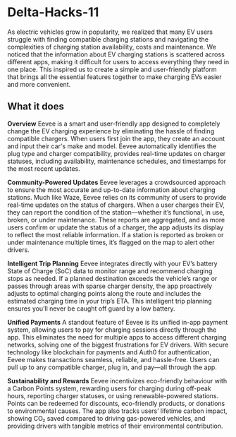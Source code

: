 # Delta-Hacks-11

As electric vehicles grow in popularity, we realized that many EV users struggle with finding compatible charging stations and navigating the complexities of charging station availability, costs and maintenance. We noticed that the information about EV charging stations is scattered across different apps, making it difficult for users to access everything they need in one place. This inspired us to create a simple and user-friendly platform that brings all the essential features together to make charging EVs easier and more convenient. 

## What it does

**Overview**
Eevee is a smart and user-friendly app designed to completely change the EV charging experience by eliminating the hassle of finding compatible chargers. When users first join the app, they create an account and input their car's make and model. Eevee automatically identifies the plug type and charger compatibility, provides real-time updates on charger statuses, including availability, maintenance schedules, and timestamps for the most recent updates.

**Community-Powered Updates**
Eevee leverages a crowdsourced approach to ensure the most accurate and up-to-date information about charging stations. Much like Waze, Eevee relies on its community of users to provide real-time updates on the status of chargers. When a user charges their EV, they can report the condition of the station—whether it’s functional, in use, broken, or under maintenance. These reports are aggregated, and as more users confirm or update the status of a charger, the app adjusts its display to reflect the most reliable information. If a station is reported as broken or under maintenance multiple times, it’s flagged on the map to alert other drivers. 

**Intelligent Trip Planning**
Eevee integrates directly with your EV’s battery State of Charge (SoC) data to monitor range and recommend charging stops as needed. If a planned destination exceeds the vehicle’s range or passes through areas with sparse charger density, the app proactively adjusts to optimal charging points along the route and includes the estimated charging time in your trip’s ETA. This intelligent trip planning ensures you’ll never be caught off guard by a low battery.

**Unified Payments**
A standout feature of Eevee is its unified in-app payment system, allowing users to pay for charging sessions directly through the app. This eliminates the need for multiple apps to access different charging networks, solving one of the biggest frustrations for EV drivers. With secure technology like blockchain for payments and Auth0 for authentication, Eevee makes transactions seamless, reliable, and hassle-free. Users can pull up to any compatible charger, plug in, and pay—all through the app.

**Sustainability and Rewards**
Eevee incentivizes eco-friendly behaviour with a Carbon Points system, rewarding users for charging during off-peak hours, reporting charger statuses, or using renewable-powered stations. Points can be redeemed for discounts, eco-friendly products, or donations to environmental causes. The app also tracks users’ lifetime carbon impact, showing CO₂ saved compared to driving gas-powered vehicles, and providing drivers with tangible metrics of their environmental contribution.

